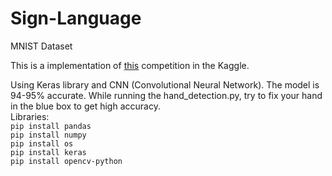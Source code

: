 # Sign-Language
MNIST Dataset

This is a implementation of [this](https://www.kaggle.com/datamunge/sign-language-mnist) competition in the Kaggle.

Using Keras library and CNN (Convolutional Neural Network). The model is 94-95% accurate. While running the hand_detection.py, try to fix your hand in the blue box to get high accuracy.  
Libraries:  
`pip install pandas`  
`pip install numpy`  
`pip install os`    
`pip install keras`  
`pip install opencv-python`
